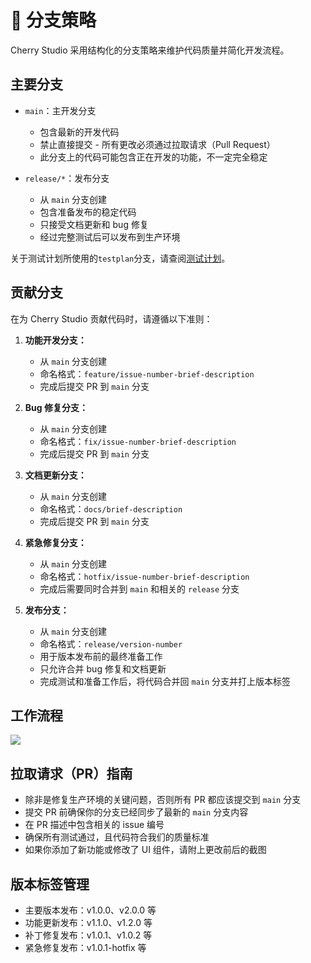 # 🌿 分支策略

Cherry Studio 采用结构化的分支策略来维护代码质量并简化开发流程。

## 主要分支

- `main`：主开发分支
  - 包含最新的开发代码
  - 禁止直接提交 - 所有更改必须通过拉取请求（Pull Request）
  - 此分支上的代码可能包含正在开发的功能，不一定完全稳定

- `release/*`：发布分支
  - 从 `main` 分支创建
  - 包含准备发布的稳定代码
  - 只接受文档更新和 bug 修复
  - 经过完整测试后可以发布到生产环境

关于测试计划所使用的`testplan`分支，请查阅[测试计划](testplan-zh.md)。

## 贡献分支

在为 Cherry Studio 贡献代码时，请遵循以下准则：

1. **功能开发分支：**
   - 从 `main` 分支创建
   - 命名格式：`feature/issue-number-brief-description`
   - 完成后提交 PR 到 `main` 分支

2. **Bug 修复分支：**
   - 从 `main` 分支创建
   - 命名格式：`fix/issue-number-brief-description`
   - 完成后提交 PR 到 `main` 分支

3. **文档更新分支：**
   - 从 `main` 分支创建
   - 命名格式：`docs/brief-description`
   - 完成后提交 PR 到 `main` 分支

4. **紧急修复分支：**
   - 从 `main` 分支创建
   - 命名格式：`hotfix/issue-number-brief-description`
   - 完成后需要同时合并到 `main` 和相关的 `release` 分支

5. **发布分支：**
   - 从 `main` 分支创建
   - 命名格式：`release/version-number`
   - 用于版本发布前的最终准备工作
   - 只允许合并 bug 修复和文档更新
   - 完成测试和准备工作后，将代码合并回 `main` 分支并打上版本标签

## 工作流程

![](https://github.com/user-attachments/assets/61db64a2-fab1-4a16-8253-0c64c9df1a63)

## 拉取请求（PR）指南

- 除非是修复生产环境的关键问题，否则所有 PR 都应该提交到 `main` 分支
- 提交 PR 前确保你的分支已经同步了最新的 `main` 分支内容
- 在 PR 描述中包含相关的 issue 编号
- 确保所有测试通过，且代码符合我们的质量标准
- 如果你添加了新功能或修改了 UI 组件，请附上更改前后的截图

## 版本标签管理

- 主要版本发布：v1.0.0、v2.0.0 等
- 功能更新发布：v1.1.0、v1.2.0 等
- 补丁修复发布：v1.0.1、v1.0.2 等
- 紧急修复发布：v1.0.1-hotfix 等
